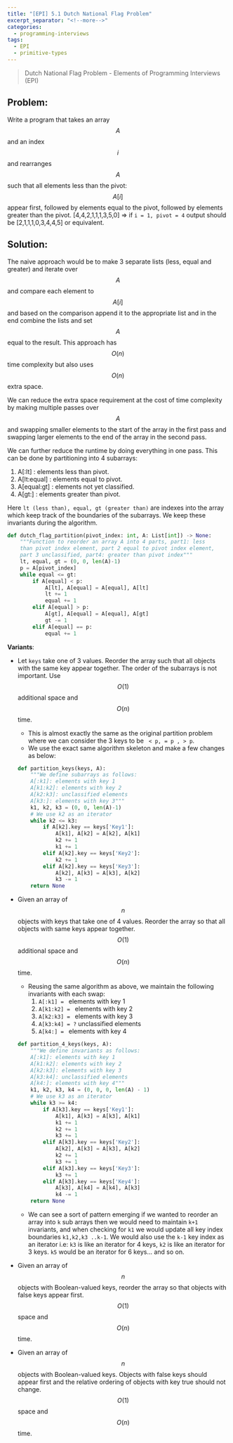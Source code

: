 ```yaml
---
title: "[EPI] 5.1 Dutch National Flag Problem"
excerpt_separator: "<!--more-->"
categories:
  - programming-interviews
tags:
  - EPI
  - primitive-types
---
```


> Dutch National Flag Problem - Elements of Programming Interviews (EPI) 

<!--more-->

## **Problem**: 
Write a program that takes an array $$A$$ and an index $$i$$ and rearranges $$A$$ such that all elements less than the pivot: $$A[i]$$ appear first, followed by elements equal to the pivot, followed by elements greater than the pivot. [4,4,2,1,1,1,3,5,0] => if `i = 1, pivot = 4` output should be [2,1,1,1,0,3,4,4,5] or equivalent.

## **Solution**:
The naive approach would be to make 3 separate lists (less, equal and greater) and iterate over $$A$$ and compare each element to $$A[i]$$ and based on the comparison append it to the appropriate list and in the end combine the lists and set $$A$$ equal to the result. This approach has $$O(n)$$ time complexity but also uses $$O(n)$$ extra space.

We can reduce the extra space requirement at the cost of time complexity by making multiple passes over $$A$$ and swapping smaller elements to the start of the array in the first pass and swapping larger elements to the end of the array in the second pass.

We can further reduce the runtime by doing everything in one pass. This can be done by partitioning into 4 subarrays:
  1. A[:lt] : elements less than pivot.
  2. A[lt:equal] : elements equal to pivot.
  3. A[equal:gt] : elements not yet classified.
  4. A[gt:] : elements greater than pivot.

Here `lt (less than), equal, gt (greater than)` are indexes into the array which keep track of the boundaries of the subarrays. We keep these invariants during the algorithm.

```python
def dutch_flag_partition(pivot_index: int, A: List[int]) -> None:
    """Function to reorder an array A into 4 parts, part1: less
    than pivot index element, part 2 equal to pivot index element,
    part 3 unclassified, part4: greater than pivot index"""
    lt, equal, gt = (0, 0, len(A)-1)
    p = A[pivot_index]
    while equal <= gt:
        if A[equal] < p:
            A[lt], A[equal] = A[equal], A[lt]
            lt += 1
            equal += 1
        elif A[equal] > p:
            A[gt], A[equal] = A[equal], A[gt]
            gt -= 1
        elif A[equal] == p:
            equal += 1
```

**Variants**:
- Let `keys` take one of 3 values. Reorder the array such that all objects with the same key appear together. The order of the subarrays is not important. Use $$O(1)$$ additional space and $$O(n)$$ time.
  - This is almost exactly the same as the original partition problem where we can consider the 3 keys to be ` < p, = p , > p`.
  - We use the exact same algorithm skeleton and make a few changes as below:
  ```python
  def partition_keys(keys, A):
      """We define subarrays as follows:
      A[:k1]: elements with key 1
      A[k1:k2]: elements with key 2
      A[k2:k3]: unclassified elements
      A[k3:]: elements with key 3"""
      k1, k2, k3 = (0, 0, len(A)-1)
      # We use k2 as an iterator
      while k2 <= k3:
          if A[k2].key == keys['Key1']:
              A[k1], A[k2] = A[k2], A[k1]
              k2 += 1
              k1 += 1
          elif A[k2].key == keys['Key2']:
              k2 += 1
          elif A[k2].key == keys['Key3']:
              A[k2], A[k3] = A[k3], A[k2]
              k3 -= 1
      return None
  ```

- Given an array of $$n$$ objects with keys that take one of 4 values. Reorder the array so that all objects with same keys appear together. $$O(1)$$ additional space and $$O(n)$$ time.
  - Reusing the same algorithm as above, we maintain the following invariants with each swap:
    1. `A[:k1] = ` elements with key 1
    2. `A[k1:k2] = ` elements with key 2
    3. `A[k2:k3] = ` elements with key 3
    4. `A[k3:k4] = ?` unclassified elements
    5. `A[k4:] = ` elements with key 4

  ```python
  def partition_4_keys(keys, A):
      """We define invariants as follows:
      A[:k1]: elements with key 1
      A[k1:k2]: elements with key 2
      A[k2:k3]: elements with key 3
      A[k3:k4]: unclassified elements
      A[k4:]: elements with key 4"""
      k1, k2, k3, k4 = (0, 0, 0, len(A) - 1)
      # We use k3 as an iterator
      while k3 >= k4:
          if A[k3].key == keys['Key1']:
              A[k1], A[k3] = A[k3], A[k1]
              k1 += 1
              k2 += 1
              k3 += 1
          elif A[k3].key == keys['Key2']:
              A[k2], A[k3] = A[k3], A[k2]
              k2 += 1
              k3 += 1
          elif A[k3].key == keys['Key3']:
              k3 += 1
          elif A[k3].key == keys['Key4']:
              A[k3], A[k4] = A[k4], A[k3]
              k4 -= 1
      return None
  ```
  -  We can see a sort of pattern emerging if we wanted to reorder an array into `k` sub arrays then we would need to maintain `k+1` invariants, and when checking for `k1` we would update all key index boundaries `k1,k2,k3 ..k-1`. We would also use the `k-1` key index as an iterator i.e: `k3` is like an iterator for 4 keys, `k2` is like an iterator for 3 keys. `k5` would be an iterator for 6 keys... and so on.

- Given an array of $$n$$ objects with Boolean-valued keys, reorder the array so that objects with false keys appear first. $$O(1)$$ space and $$O(n)$$ time.

- Given an array of $$n$$ objects with Boolean-valued keys. Objects with false keys should appear first and the relative ordering of objects with key true should not change. $$O(1)$$ space and $$O(n)$$ time.

